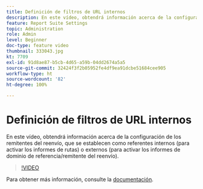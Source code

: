 ```yaml
---
title: Definición de filtros de URL internos
description: En este vídeo, obtendrá información acerca de la configuración de los remitentes del reenvío, que se establecen como referentes internos (para activar los informes de rutas) o externos (para activar los informes de dominio de referencia/remitente del reenvío).
feature: Report Suite Settings
topic: Administration
role: Admin
level: Beginner
doc-type: feature video
thumbnail: 333043.jpg
kt: 7709
exl-id: 91d8ae87-b5cb-4d65-a59b-04dd2674a5a5
source-git-commit: 32424f3f2b05952fe4df9ea91dcbe51684cee905
workflow-type: ht
source-wordcount: '82'
ht-degree: 100%

---
```


# Definición de filtros de URL internos

En este vídeo, obtendrá información acerca de la configuración de los remitentes del reenvío, que se establecen como referentes internos (para activar los informes de rutas) o externos (para activar los informes de dominio de referencia/remitente del reenvío).

>[!VIDEO](https://video.tv.adobe.com/v/333043/?quality=12&learn=on)

Para obtener más información, consulte la [documentación](https://experienceleague.adobe.com/docs/analytics/admin/admin-tools/internal-url-filter-admin.html?lang=es).
